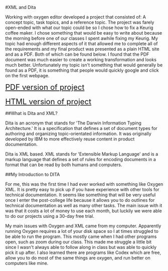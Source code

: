 #XML and Dita

Working with oxygen editor developed a project that consisted of: A concept topic, task topics, and a reference topic. The project was farely open-ended with what our topic could be so I chose how to fix a Keurig coffee maker. I chose something that would be easy to write about because the morning before one of our classes I spent awhile fixing my Keurig. My topic had enough different aspects of it that allowed me to complete all of the requirements and my final product was presented as a plain HTML site and as a PDF. Both of which can be found below. I found that the PDF document was much easier to create a working transformation and looks much better. Unfortunately my topic isn't something that would generally be found as a PDF, it is something that people would quickly google and click on the first webpage.

<font size="+2">[PDF version of project](https://jbrower24.github.io/Dita-XML-Project/Project%20map.pdf)</font>
<br></br>
<font size="+2">[HTML version of project](https://jbrower24.github.io/Dita-XML-Project)</font>





##What is Dita and XML?

Dita is an acronym that stands for 'The Darwin Information Typing Architecture.' It is a specification that defines a set of document types for authoring and organizing topic-orientated information. It was originally developed by IBM to more effectively reuse content in product documentation.

Dita is XML based. XML stands for 'Extensible Markup Language' and is a markup language that defines a set of rules for encoding documents in a format that can be read by both humans and computers.


##My Introduction to DITA

For me, this was the first time I had ever worked with something like Oxygen XML. It is pretty easy to pick up if you have experience with other tools for technical documentation. It seems like something that will be very useful once I enter the post-college life because it allows you to do outlines for technical documentation as well as many other tasks. The main issue with it was that it costs a lot of money to use each month, but luckily we were able to do our projects using a 30-day free trial.

My main issues with Oxygen and XML came from my computer. Apparently running Oxygen requires a lot of your disk space so I at times struggled to be able to run the program. This mostly came when I had other programs open, such as zoom during our class. This made me struggle a little bit since I wasn't always able to follow along in class but was able to quickly pick it up after. I also learned there are programs like Codex which are free, allow you to do most of the same things are oxygen, and run better on computers like mine.
